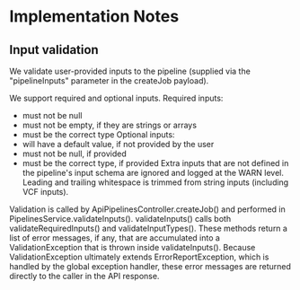 # Implementation Notes

## Input validation

We validate user-provided inputs to the pipeline (supplied via the "pipelineInputs" parameter in the createJob payload).

We support required and optional inputs. 
Required inputs:
- must not be null
- must not be empty, if they are strings or arrays
- must be the correct type
Optional inputs:
- will have a default value, if not provided by the user
- must not be null, if provided
- must be the correct type, if provided
Extra inputs that are not defined in the pipeline's input schema are ignored and logged at the WARN level. 
Leading and trailing whitespace is trimmed from string inputs (including VCF inputs).

Validation is called by ApiPipelinesController.createJob() and performed in PipelinesService.validateInputs().
validateInputs() calls both validateRequiredInputs() and validateInputTypes(). 
These methods return a list of error messages, if any, that are accumulated into a ValidationException that is 
thrown inside validateInputs(). Because ValidationException ultimately extends ErrorReportException, 
which is handled by the global exception handler, these error messages are returned directly to the caller 
in the API response.
